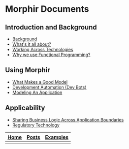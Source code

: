 # Morphir Documents

## Introduction and Background
* [Background](background)
* [What's it all about?](whats_it_about)
* [Working Across Technologies](work_across_languages_and_platforms)
* [Why we use Functional Programming?](why_functional_programming)

## Using Morphir
* [What Makes a Good Model](what-makes-a-good-domain-model)
* [Development Automation (Dev Bots)](dev_bots)
* [Modeling An Application](application_modeling)

## Applicability
* [Sharing Business Logic Across Application Boundaries](shared_logic_modeling)
* [Regulatory Technology](regtech_modeling)



[Home](/index) | [Posts](posts) | [Examples](../morphir-examples/)
-----|------|------
 | | 

